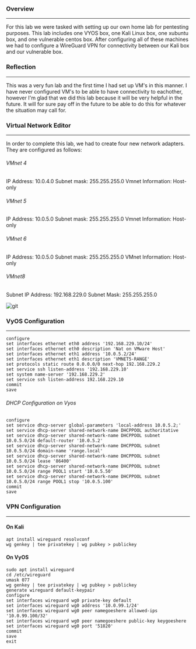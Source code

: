 ### Overview
------
For this lab we were tasked with setting up our own home lab for pentesting purposes. This lab includes one VYOS box, one Kali Linux box, one xubuntu box, and one vulnerable 
centos box. After configuring all of these machines we had to configure a WireGuard VPN for connectivity between our Kali box and our vulnerable box. 

### Reflection
------
This was a very fun lab and the first time I had set up VM's in this manner. I have never configured VM's to be able to have connectivity to eachother, however I'm glad that we did this lab because it will be very helpful in the future. It will for sure pay off in the future to be able to do this for whatever the situation may call for. 

### Virtual Network Editor
-------
In order to complete this lab, we had to create four new network adapters. They are configured as follows:

###### VMnet 4
IP Address: 10.0.4.0 Subnet mask: 255.255.255.0 Vmnet Information: Host-only

###### VMnet 5
IP Address: 10.0.5.0 Subnet mask: 255.255.255.0 Vmnet Information: Host-only

###### VMnet 6 
IP Address: 10.0.5.0 Subnet mask: 255.255.255.0 VMnet Information: Host-only

###### VMnet8 
Subnet IP Address: 192.168.229.0 Subnet Mask: 255.255.255.0  

![git](https://user-images.githubusercontent.com/78443183/160292773-f6137d10-a598-4943-b283-a9c1d3641ab4.PNG)


### VyOS Configuration
------
    configure
    set interfaces ethernet eth0 address '192.168.229.10/24'
    set interfaces ethernet eth0 description 'Nat on VMware Host'
    set interfaces ethernet eth1 address '10.0.5.2/24'
    set interfaces ethernet eth1 description 'VMNET5-RANGE'
    set protocols static route 0.0.0.0/0 next-hop 192.168.229.2
    set service ssh listen-address '192.168.229.10'
    set system name-server '192.168.229.2'
    set service ssh listen-address 192.168.229.10
    commit
    save


###### DHCP Configuration on Vyos

    configure 
    set service dhcp-server global-parameters 'local-address 10.0.5.2;'
    set service dhcp-server shared-network-name DHCPPOOL authoritative
    set service dhcp-server shared-network-name DHCPPOOL subnet 10.0.5.0/24 default-router '10.0.5.2'
    set service dhcp-server shared-network-name DHCPPOOL subnet 10.0.5.0/24 domain-name 'range.local'
    set service dhcp-server shared-network-name DHCPPOOL subnet 10.0.5.0/24 lease '86400'
    set service dhcp-server shared-network-name DHCPPOOL subnet 10.0.5.0/24 range POOL1 start '10.0.5.50'
    set service dhcp-server shared-network-name DHCPPOOL subnet 10.0.5.0/24 range POOL1 stop '10.0.5.100'
    commit
    save



### VPN Configuration
------
#### On Kali
    apt install wireguard resolvconf
    wg genkey | tee privatekey | wg pubkey > publickey
#### On VyOS
    sudo apt install wireguard
    cd /etc/wireguard
    umask 077
    wg genkey | tee privatekey | wg pubkey > publickey
    generate wireguard default-keypair
    configure
    set interfaces wireguard wg0 private-key default
    set interfaces wireguard wg0 address '10.0.99.1/24'
    set interfaces wireguard wg0 peer namegoeshere allowed-ips '10.0.99.100/32'
    set interfaces wireguard wg0 peer namegoeshere public-key keygoeshere
    set interfaces wireguard wg0 port '51820'
    commit
    save
    exit
